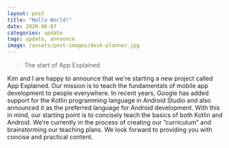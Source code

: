 ```yaml
---
layout: post
title: "Hello World!"
date: 2020-06-07
categories: update
tags: update, announce
image: /assets/post-images/desk-planner.jpg
---
```


> The start of App Explained

Kim and I are happy to announce that we're starting a new project called App Explained. Our mission is to teach the fundamentals of mobile app development to people everywhere. In recent years, Google has added support for the Kotlin programming language in Android Studio and also announced it as the preferred language for Android development. With this in mind, our starting point is to concisely teach the basics of both Kotlin and Android. We’re currently in the process of creating our “curriculum” and brainstorming our teaching plans. We look forward to providing you with concise and practical content.